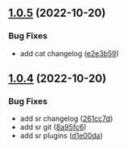 ## [1.0.5](https://github.com/smithjke/sr-test/compare/v1.0.4...v1.0.5) (2022-10-20)


### Bug Fixes

* add cat changelog ([e2e3b59](https://github.com/smithjke/sr-test/commit/e2e3b59812477ab57a7a711cd44fbcea36f1d32c))

## [1.0.4](https://github.com/smithjke/sr-test/compare/v1.0.3...v1.0.4) (2022-10-20)


### Bug Fixes

* add sr changelog ([261cc7d](https://github.com/smithjke/sr-test/commit/261cc7da98cb7e92f98638f7ea6ddbb2897898dc))
* add sr git ([8a95fc6](https://github.com/smithjke/sr-test/commit/8a95fc6149bf6f28fd7e6b952f1e29a99427988c))
* add sr plugins ([d1e00da](https://github.com/smithjke/sr-test/commit/d1e00da77d2661bf5d75f925658022ca1b5def92))
